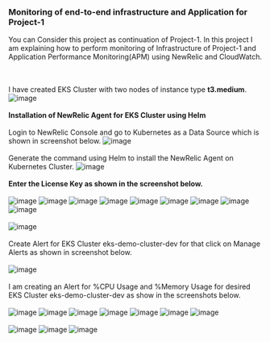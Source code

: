 ### Monitoring of end-to-end infrastructure and Application for Project-1
You can Consider this project as continuation of Project-1. In this project I am explaining how to perform monitoring of Infrastructure of Project-1 and Application Performance Monitoring(APM) using NewRelic and CloudWatch.

<br><br/>
I have created EKS Cluster with two nodes of instance type **t3.medium**. 
![image](https://github.com/singhritesh85/DevOps-Project/assets/56765895/f43a0b0c-efd9-48e5-8b0f-8b2d159b59b5)
<br><br/>
**Installation of NewRelic Agent for EKS Cluster using Helm**
<br><br/>
Login to NewRelic Console and go to Kubernetes as a Data Source which is shown in screenshot below.
![image](https://github.com/singhritesh85/DevOps-Project/assets/56765895/bc3cbb9b-0bdd-446a-99a0-c2be3b20df0b)
<br><br/>
Generate the command using Helm to install the NewRelic Agent on Kubernetes Cluster.
![image](https://github.com/singhritesh85/DevOps-Project/assets/56765895/4c7cb56a-8779-46a5-803a-0e151fc5a7db)
<br><br/>
**Enter the License Key as shown in the screenshot below.**
<br><br/>
![image](https://github.com/singhritesh85/DevOps-Project/assets/56765895/2aaf7348-7e22-46b0-b26c-eaf27343e012)
![image](https://github.com/singhritesh85/DevOps-Project/assets/56765895/70dbabfc-2d7c-4a1a-9453-6337fcac7027)
![image](https://github.com/singhritesh85/DevOps-Project/assets/56765895/1650d876-72ec-4966-8f43-782bb9b9f4bb)
![image](https://github.com/singhritesh85/DevOps-Project/assets/56765895/c12a6ba5-1224-47c6-82e7-2dd1ec9662a9)
![image](https://github.com/singhritesh85/DevOps-Project/assets/56765895/d3946088-d261-4cc7-bd04-a50f8ead3071)
![image](https://github.com/singhritesh85/DevOps-Project/assets/56765895/5a5e276e-6725-45f4-8962-a8ccec0cd2fa)
![image](https://github.com/singhritesh85/DevOps-Project/assets/56765895/0166ed92-e605-4103-8747-27ebaef4ac7b)
![image](https://github.com/singhritesh85/DevOps-Project/assets/56765895/b3f43927-582d-487a-bb35-9a8a3d766a3e)
![image](https://github.com/singhritesh85/DevOps-Project/assets/56765895/89aed8d3-8a1f-4d7b-a8f5-ff19c35bf8da)
<br><br/>
![image](https://github.com/singhritesh85/DevOps-Project/assets/56765895/3f000351-d844-4746-808e-0a1030c732f9)
<br><br/>
Create Alert for EKS Cluster eks-demo-cluster-dev for that click on Manage Alerts as shown in screenshot below.
<br><br/>
![image](https://github.com/singhritesh85/DevOps-Project/assets/56765895/0e6eb344-041e-4950-b072-c3cc17d000ea)
<br><br/>
I am creating an Alert for %CPU Usage and %Memory Usage for desired EKS Cluster eks-demo-cluster-dev as show in the screenshots below.
<br><br/>
![image](https://github.com/singhritesh85/DevOps-Project/assets/56765895/7daf50e3-3890-486c-8cef-27d18dcc2d60)
![image](https://github.com/singhritesh85/DevOps-Project/assets/56765895/cd9ad0a2-fb6d-4408-83c9-99ffa45e3b49)
![image](https://github.com/singhritesh85/DevOps-Project/assets/56765895/cf34346a-a80d-41e7-8d12-f52dfaad0c23)
![image](https://github.com/singhritesh85/DevOps-Project/assets/56765895/68064852-9421-46d5-8fc6-a03756634e23)
![image](https://github.com/singhritesh85/DevOps-Project/assets/56765895/cbe2a40a-d9bf-4ec5-8b31-e45d9b9873a6)
![image](https://github.com/singhritesh85/DevOps-Project/assets/56765895/d111bd58-2c1a-4707-88e1-107638c417c7)
![image](https://github.com/singhritesh85/DevOps-Project/assets/56765895/a8fd97c5-d717-4845-bb91-6fb8e3e5458f)
<br><br/>
![image](https://github.com/singhritesh85/DevOps-Project/assets/56765895/d9aa8c82-50c3-42bb-b84d-9cef5af89e39)
![image](https://github.com/singhritesh85/DevOps-Project/assets/56765895/9f66964c-1cf9-49cd-8a39-bf3a2d869283)
![image](https://github.com/singhritesh85/DevOps-Project/assets/56765895/bf7e2ac3-0f41-4544-8a6b-c6fef9d57ba9)

